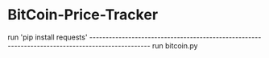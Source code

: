 # BitCoin-Price-Tracker
run 'pip install requests' -------------------------------------------------------------------------------------------------
run bitcoin.py
